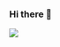 ### Hi there 👋

<img src='https://komarev.com/ghpvc/?username=salihkarademir&label=Views&color=green&style=flat-plastic'>
